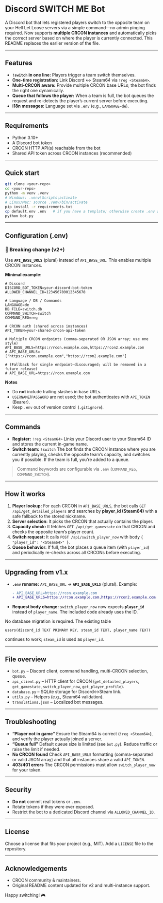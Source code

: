 # Discord SWITCH ME Bot

A Discord bot that lets registered players switch to the opposite team on your Hell Let Loose servers via a simple command—no admin pinging required. Now supports **multiple CRCON instances** and automatically picks the correct server based on where the player is currently connected. This README replaces the earlier version of the file. 

---

## Features

* **`!switch` in one line:** Players trigger a team switch themselves.
* **One-time registration:** Link Discord ↔ Steam64 via `!reg <Steam64>`.
* **Multi-CRCON aware:** Provide multiple CRCON base URLs; the bot finds the right one dynamically.
* **Queue that follows the player:** When a team is full, the bot queues the request and re-detects the player’s current server before executing.
* **i18n messages:** Language set via `.env` (e.g., `LANGUAGE=de`).

---

## Requirements

* Python 3.10+
* A Discord bot token
* CRCON HTTP API(s) reachable from the bot
* Shared API token across CRCON instances (recommended)

---

## Quick start

```bash
git clone <your-repo>
cd <your-repo>
python -m venv .venv
# Windows: .venv\Scripts\activate
# Linux/Mac: source .venv/bin/activate
pip install -r requirements.txt
cp default.env .env   # if you have a template; otherwise create .env as below
python bot.py
```

---

## Configuration (.env)

### 🚨 Breaking change (v2+)

Use **`API_BASE_URLS`** (plural) instead of `API_BASE_URL`. This enables multiple CRCON instances.

**Minimal example:**

```env
# Discord
DISCORD_BOT_TOKEN=your-discord-bot-token
ALLOWED_CHANNEL_ID=123456789012345678

# Language / DB / Commands
LANGUAGE=de
DB_FILE=switch.db
COMMAND_SWITCH=switch
COMMAND_REG=reg

# CRCON auth (shared across instances)
API_TOKEN=your-shared-crcon-api-token

# Multiple CRCON endpoints (comma-separated OR JSON array; use one style)
API_BASE_URLS=https://rcon.example.com,https://rcon2.example.com
# API_BASE_URLS=["https://rcon.example.com","https://rcon2.example.com"]

# (Fallback for single endpoint—discouraged; will be removed in a future release)
# API_BASE_URL=https://rcon.example.com
```

**Notes**

* Do **not** include trailing slashes in base URLs.
* `USERNAME`/`PASSWORD` are not used; the bot authenticates with `API_TOKEN` (Bearer).
* Keep `.env` out of version control (`.gitignore`).

---

## Commands

* **Register:** `!reg <Steam64>`
  Links your Discord user to your Steam64 ID and stores the current in-game name.
* **Switch team:** `!switch`
  The bot finds the CRCON instance where you are currently playing, checks the opposite team’s capacity, and switches you if possible. If the team is full, you’re added to a queue.

> Command keywords are configurable via `.env` (`COMMAND_REG`, `COMMAND_SWITCH`).

---

## How it works

1. **Player lookup:** For each CRCON in `API_BASE_URLS`, the bot calls `GET /api/get_detailed_players` and searches by **player_id (Steam64)** with a safe fallback to the stored nickname.
2. **Server selection:** It picks the CRCON that actually contains the player.
3. **Capacity check:** It fetches `GET /api/get_gamestate` on that CRCON and checks the opposite team’s player count.
4. **Switch request:** It calls `POST /api/switch_player_now` with body `{ "player_id": "<Steam64>" }`.
5. **Queue behavior:** If full, the bot places a queue item (with `player_id`) and periodically re-checks across all CRCONs before executing.

---

## Upgrading from v1.x

* **`.env` rename:** `API_BASE_URL` → **`API_BASE_URLS`** (plural).
  Example:

  ```diff
  - API_BASE_URL=https://rcon.example.com
  + API_BASE_URLS=https://rcon.example.com,https://rcon2.example.com
  ```
* **Request body change:** `switch_player_now` now expects **`player_id`** instead of `player_name`. The included code already uses the ID.

No database migration is required. The existing table

```
users(discord_id TEXT PRIMARY KEY, steam_id TEXT, player_name TEXT)
```

continues to work; `steam_id` is used as `player_id`.

---

## File overview

* `bot.py` – Discord client, command handling, multi-CRCON selection, queue.
* `api_client.py` – HTTP client for CRCON (`get_detailed_players`, `get_gamestate`, `switch_player_now`, `get_player_profile`).
* `database.py` – SQLite storage for Discord↔Steam link.
* `utils.py` – Helpers (e.g., Steam64 validation).
* `translations.json` – Localized bot messages.

---

## Troubleshooting

* **“Player not in game”**
  Ensure the Steam64 is correct (`!reg <Steam64>`), and verify the player actually joined a server.
* **“Queue full”**
  Default queue size is limited (see `bot.py`). Reduce traffic or raise the limit if needed.
* **No CRCON found**
  Check `API_BASE_URLS` formatting (comma-separated or valid JSON array) and that all instances share a valid `API_TOKEN`.
* **403/401 errors**
  The CRCON permissions must allow `switch_player_now` for your token.

---

## Security

* **Do not** commit real tokens or `.env`.
* Rotate tokens if they were ever exposed.
* Restrict the bot to a dedicated Discord channel via `ALLOWED_CHANNEL_ID`.

---

## License

Choose a license that fits your project (e.g., MIT). Add a `LICENSE` file to the repository.

---

## Acknowledgements

* CRCON community & maintainers.
* Original README content updated for v2 and multi-instance support. 

Happy switching! 🎮
